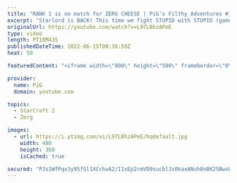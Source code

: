 ```yaml
---
title: "RANK 1 is no match for ZERG CHEESE | PiG's Filthy Adventures #14 - StarCraft 2"
excerpt: "Starlord is BACK! This time we fight STUPID with STUPID (game 1 vs Stephen) then go on to troll RANK 1 on ladder with pure lings (game 2 vs Trigger) 0:00 Fighting stupid with stupid 11:54 Stealing Rank 1 MMR -- The Book of Filth: https://www.pigstarcraft.com/learn/book-of-filth/ The Book of Filth 2.0:"
originalUrl: https://youtube.com/watch?v=L97LBhzAPeE
type: video
length: PT18M43S
publishedDateTime: 2022-06-15T00:36:59Z
heat: 50

featuredContent: "<iframe width=\"800\" height=\"500\" frameborder=\"0\" src=\"https://www.youtube.com/embed/L97LBhzAPeE\" allow=\"accelerometer; autoplay; encrypted-media; gyroscope; picture-in-picture\" allowfullscreen></iframe>"

provider:
  name: PiG
  domain: youtube.com

topics:
  - StarCraft 2
  - Zerg

images:
  - url: https://i.ytimg.com/vi/L97LBhzAPeE/hqdefault.jpg
    width: 480
    height: 360
    isCached: true

secured: "PJs1WfPqx3y95fSl1XCchvA2/I1xEp2rmVD0sucblJs0kaxANuh8n8K25BwvWWyvY6LjR5d8UjypaHKpZ+GT0Fca3N0btU/Bk0RHRJiO5MYRI/4qIWikJeByyaLRRkqaEDexOW7L9/DHOu+h4lVeqX55yIQX/6kOucMQpIn1pf9xIYPf38VNyYbOrFEW9ar2sZBDTxIS88Hdv2gkl1GBvGlzDXfvP+QDEQ+1T0w1OcUJznkVXn/4zHQ1Pv4ejdcFJIKQufNfKTxkS6PewHz6uz63N+06siDvQUDa4Mk78QnN8Ikk8OLD55CbQlMPJDd/eT+msk+iGqF49SsRm46jAdxujuS8kKCTmab3V1lSeH7ZwIebGdhUNGskzIbv4s+WB6UR2fZS16cUvN5e0trwK2X1G3H/nMLeP/dNR1zFcpc=;ZtVHsft69Gv1bDOqAPHPKQ=="
---
```


